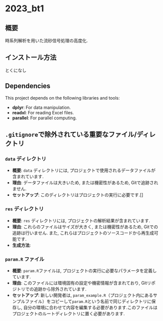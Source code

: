 # 2023_bt1

## 概要
時系列解析を用いた流砂信号処理の高度化.

## インストール方法
とくになし

## Dependencies

This project depends on the following libraries and tools:

- **dplyr**: For data manipulation.
- **readxl**: For reading Excel files.
- **parallel**: For parallel computing.

## `.gitignore`で除外されている重要なファイル/ディレクトリ

### `data` ディレクトリ
- **概要**: `data` ディレクトリには, プロジェクトで使用されるデータファイルが含まれています.
- **理由**: データファイルは大きいため, または機密性があるため, Gitで追跡されません.
- **セットアップ**: このディレクトリはプロジェクトの実行に必要です.[]

### `res` ディレクトリ
- **概要**: `res` ディレクトリには, プロジェクトの解析結果が含まれています. 
- **理由**: これらのファイルはサイズが大きく, または機密性があるため, Gitでの追跡は行いません. また, これらはプロジェクトのソースコードから再生成可能です. 
- **生成方法**: 

  
### `param.R` ファイル
- **概要**: `param.R`ファイルは, プロジェクトの実行に必要なパラメータを定義しています.
- **理由**: このファイルには環境固有の設定や機密情報が含まれており, Gitリポジトリでの追跡から除外されています.
- **セットアップ**: 新しい開発者は, `param_example.R`（プロジェクト内にあるサンプルファイル）をコピーして`param.R`という名前で同じディレクトリに保存し, 自分の環境に合わせて内容を編集する必要があります.このファイルはプロジェクトのルートディレクトリに置く必要があります.

